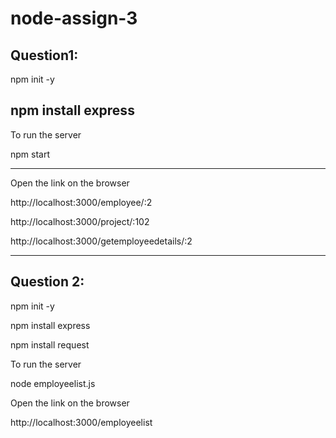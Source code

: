 # node-assign-3
Question1:
----------

npm init -y

npm install express
---


To run the server

npm start

---
Open the link on the browser

http://localhost:3000/employee/:2

http://localhost:3000/project/:102

http://localhost:3000/getemployeedetails/:2

************************************************************************************

Question 2:
-----------

npm init -y

npm install express 

npm install request


To run the server

node employeelist.js


Open the link on the browser

http://localhost:3000/employeelist

